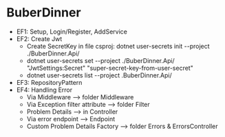# BuberDinner

- EF1: Setup, Login/Register, AddService
- EF2: Create Jwt
  - Create SecretKey in file csproj: dotnet user-secrets init --project ./BuberDinner.Api/
  - dotnet user-secrets set --project ./BuberDinner.Api/ "JwtSettings:Secret" "super-secret-key-from-user-secret"
  - dotnet user-secrets list --project .BuberDinner.Api/
- EF3: RepositoryPattern
- EF4: Handling Error
  - Via Middleware --> folder Middleware
  - Via Exception filter attribute --> folder Filter
  - Problem Details --> in Controller
  - Via error endpoint --> Endpoint
  - Custom Problem Details Factory --> folder Errors & ErrorsController
